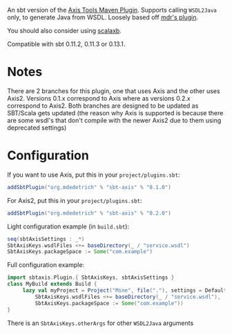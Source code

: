 An sbt version of the [Axis Tools Maven Plugin][1]. Supports calling
`WSDL2Java` only, to generate Java from WSDL. Loosely based off
[mdr's plugin][3].



You should also consider using [scalaxb][2].

Compatible with sbt 0.11.2, 0.11.3 or 0.13.1.

# Notes

There are 2 branches for this plugin, one that uses Axis and the other uses Axis2.
Versions 0.1.x correspond to Axis where as versions 0.2.x correspond to Axis2. Both branches
are designed to be updated as SBT/Scala gets updated (the reason why Axis is supported is because
there are some wsdl's that don't compile with the newer Axis2 due to them using deprecated settings)

# Configuration

If you want to use Axis, put this in your `project/plugins.sbt`:

```scala
addSbtPlugin("org.mdedetrich" % "sbt-axis" % "0.1.0")
```

For Axis2, put this in your `project/plugins.sbt`:

```scala
addSbtPlugin("org.mdedetrich" % "sbt-axis" % "0.2.0")
```

Light configuration example (in `build.sbt`):

```scala
seq(sbtAxisSettings : _*)
SbtAxisKeys.wsdlFiles <+= baseDirectory(_ / "service.wsdl")
SbtAxisKeys.packageSpace := Some("com.example")
```


Full configuration example:

```scala
import sbtaxis.Plugin.{ SbtAxisKeys, sbtAxisSettings }
class MyBuild extends Build {
     lazy val myProject = Project("Mine", file("."), settings = Defaults.defaultSettings ++ sbtAxisSettings ++ Seq(
         SbtAxisKeys.wsdlFiles <+= baseDirectory(_ / "service.wsdl"),
         SbtAxisKeys.packageSpace := Some("com.example"))
}
```

There is an `SbtAxisKeys.otherArgs` for other `WSDL2Java` arguments

  [1]: http://mojo.codehaus.org/axistools-maven-plugin/
  [2]: http://scalaxb.org/sbt-scalaxb
  [3]: https://github.com/mdr/sbt-axis
